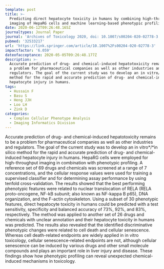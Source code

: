 ```yaml
---
template: post
title: >-
  Predicting direct hepatocyte toxicity in humans by combining high-throughput
  imaging of HepaRG cells and machine learning-based phenotypic profiling
date: 2020-06-12T09:26:48.165Z
journaltypes: Journal Paper
journal: 'Archives of Toxicology 2020, doi: 10.1007/s00204-020-02778-3'
pubmed: '32533217'
url: 'https://link.springer.com/article/10.1007%2Fs00204-020-02778-3'
impactfactor: '6.059'
dateofacceptance: 2020-05-05T09:26:48.177Z
description: >-
  Accurate prediction of drug- and chemical-induced hepatotoxicity remains to be
  a problem for pharmaceutical companies as well as other industries and
  regulators. The goal of the current study was to develop an in vitro/in silico
  method for the rapid and accurate prediction of drug- and chemical-induced
  hepatocyte injury in humans. 
tags:
  - Hussain F
  - Basu S
  - Heng JJH
  - Loo LH
  - Zink D
categories:
  - Complex Cellular Phenotype Analysis
  - Imaging Informatics Division
---
```

<!--StartFragment-->

Accurate prediction of drug- and chemical-induced hepatotoxicity remains to be a problem for pharmaceutical companies as well as other industries and regulators. The goal of the current study was to develop an in vitro*/*in silico method for the rapid and accurate prediction of drug- and chemical-induced hepatocyte injury in humans. HepaRG cells were employed for high-throughput imaging in combination with phenotypic profiling. A reference set of 69 drugs and chemicals was screened at a range of 7 concentrations, and the cellular response values were used for training a supervised classifier and for determining assay performance by using tenfold cross-validation. The results showed that the best performing phenotypic features were related to nuclear translocation of RELA (RELA proto-oncogene, NF-kB subunit; also known as NF-kappa B p65), DNA organization, and the F-actin cytoskeleton. Using a subset of 30 phenotypic features, direct hepatocyte toxicity in humans could be predicted with a test sensitivity, specificity and balanced accuracy of 73%, 92%, and 83%, respectively. The method was applied to another set of 26 drugs and chemicals with unclear annotation and their hepatocyte toxicity in humans was predicted. The results also revealed that the identified discriminative phenotypic changes were related to cell death and cellular senescence. Whereas cell death-related endpoints are widely applied in in vitro toxicology, cellular senescence-related endpoints are not, although cellular senescence can be induced by various drugs and other small molecule compounds and plays an important role in liver injury and disease. These findings show how phenotypic profiling can reveal unexpected chemical-induced mechanisms in toxicology.

<!--EndFragment-->
